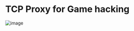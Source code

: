 # TCP Proxy for Game hacking
![image](https://github.com/DanielSparta/TCP-Proxy-for-Game-hacking/assets/111179755/d93a23db-9403-4da3-a426-651f4fe0205a)

